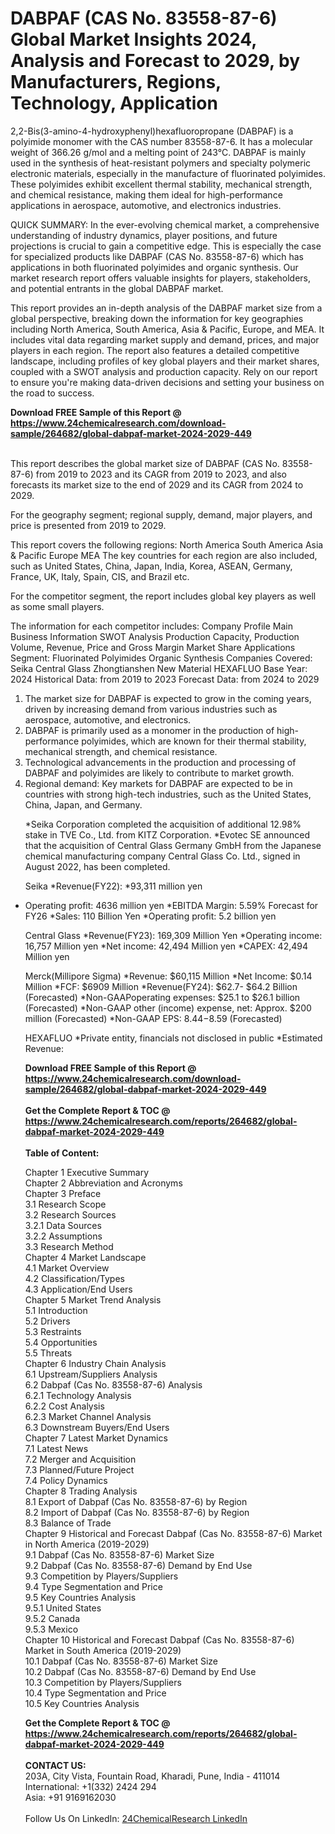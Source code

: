 <h1>DABPAF (CAS No. 83558-87-6) Global Market Insights 2024, Analysis and Forecast to 2029, by Manufacturers, Regions, Technology, Application</h1><p>2,2-Bis(3-amino-4-hydroxyphenyl)hexafluoropropane (DABPAF) is a polyimide monomer with the CAS number 83558-87-6. It has a molecular weight of 366.26 g/mol and a melting point of 243°C.
DABPAF is mainly used in the synthesis of heat-resistant polymers and specialty polymeric electronic materials, especially in the manufacture of fluorinated polyimides. These polyimides exhibit excellent thermal stability, mechanical strength, and chemical resistance, making them ideal for high-performance applications in aerospace, automotive, and electronics industries.</p><p>
QUICK SUMMARY:
In the ever-evolving chemical market, a comprehensive understanding of industry dynamics, player positions, and future projections is crucial to gain a competitive edge. This is especially the case for specialized products like DABPAF (CAS No. 83558-87-6) which has applications in both fluorinated polyimides and organic synthesis. Our market research report offers valuable insights for players, stakeholders, and potential entrants in the global DABPAF market.</p><p>
This report provides an in-depth analysis of the DABPAF market size from a global perspective, breaking down the information for key geographies including North America, South America, Asia &amp; Pacific, Europe, and MEA. It includes vital data regarding market supply and demand, prices, and major players in each region. The report also features a detailed competitive landscape, including profiles of key global players and their market shares, coupled with a SWOT analysis and production capacity. Rely on our report to ensure you're making data-driven decisions and setting your business on the road to success.</p><div><b>Download FREE Sample of this Report @ 
            <a href="https://www.24chemicalresearch.com/download-sample/264682/global-dabpaf-market-2024-2029-449">
            https://www.24chemicalresearch.com/download-sample/264682/global-dabpaf-market-2024-2029-449</a></b></div><br><p>
This report describes the global market size of DABPAF (CAS No. 83558-87-6) from 2019 to 2023 and its CAGR from 2019 to 2023, and also forecasts its market size to the end of 2029 and its CAGR from 2024 to 2029.</p><p>
For the geography segment; regional supply, demand, major players, and price is presented from 2019 to 2029.</p><p>
This report covers the following regions:
North America
South America
Asia &amp; Pacific
Europe
MEA
The key countries for each region are also included, such as United States, China, Japan, India, Korea, ASEAN, Germany, France, UK, Italy, Spain, CIS, and Brazil etc.</p><p>
For the competitor segment, the report includes global key players as well as some small players.</p><p>
The information for each competitor includes:
Company Profile
Main Business Information
SWOT Analysis
Production Capacity, Production Volume, Revenue, Price and Gross Margin
Market Share
Applications Segment:
Fluorinated Polyimides
Organic Synthesis
Companies Covered:
Seika
Central Glass
Zhongtianshen New Material
HEXAFLUO
Base Year: 2024
Historical Data: from 2019 to 2023
Forecast Data: from 2024 to 2029</p><p>

1. The market size for DABPAF is expected to grow in the coming years, driven by increasing demand from various industries such as aerospace, automotive, and electronics.
2. DABPAF is primarily used as a monomer in the production of high-performance polyimides, which are known for their thermal stability, mechanical strength, and chemical resistance.
3. Technological advancements in the production and processing of DABPAF and polyimides are likely to contribute to market growth.
4. Regional demand: Key markets for DABPAF are expected to be in countries with strong high-tech industries, such as the United States, China, Japan, and Germany.</p><p>
*Seika Corporation completed the acquisition of additional 12.98% stake in TVE Co., Ltd. from KITZ Corporation.
*Evotec SE announced that the acquisition of Central Glass Germany GmbH from the Japanese chemical manufacturing company Central Glass Co. Ltd., signed in August 2022, has been completed.</p><p>
Seika
*Revenue(FY22): *93,311 million yen
* Operating profit: 4636 million yen
*EBITDA Margin: 5.59%
Forecast for FY26
*Sales: 110 Billion Yen
*Operating profit: 5.2 billion yen</p><p>
Central Glass
*Revenue(FY23): 169,309 Million Yen
*Operating income: 16,757 Million yen
*Net income: 42,494 Million yen
*CAPEX: 42,494 Million yen</p><p>
Merck(Millipore Sigma)
*Revenue: $60,115 Million
*Net Income: $0.14 Million
*FCF: $6909 Million
*Revenue(FY24): $62.7- $64.2 Billion (Forecasted)
*Non-GAAPoperating expenses: $25.1 to $26.1 billion (Forecasted)
*Non-GAAP other (income) expense, net: Approx. $200 million (Forecasted)
*Non-GAAP EPS: $8.44-$8.59 (Forecasted)</p><p>
HEXAFLUO
*Private entity, financials not disclosed in public
*Estimated Revenue: </p><div><b>Download FREE Sample of this Report @ 
            <a href="https://www.24chemicalresearch.com/download-sample/264682/global-dabpaf-market-2024-2029-449">
            https://www.24chemicalresearch.com/download-sample/264682/global-dabpaf-market-2024-2029-449</a></b></div><br><div><b>Get the Complete Report & TOC @ 
            <a href="https://www.24chemicalresearch.com/reports/264682/global-dabpaf-market-2024-2029-449">
            https://www.24chemicalresearch.com/reports/264682/global-dabpaf-market-2024-2029-449</a></b></div><br>
            <b>Table of Content:</b><p>Chapter 1 Executive Summary<br />
Chapter 2 Abbreviation and Acronyms<br />
Chapter 3 Preface<br />
3.1 Research Scope<br />
3.2 Research Sources<br />
3.2.1 Data Sources<br />
3.2.2 Assumptions<br />
3.3 Research Method<br />
Chapter 4 Market Landscape<br />
4.1 Market Overview<br />
4.2 Classification/Types<br />
4.3 Application/End Users<br />
Chapter 5 Market Trend Analysis<br />
5.1 Introduction<br />
5.2 Drivers<br />
5.3 Restraints<br />
5.4 Opportunities<br />
5.5 Threats<br />
Chapter 6 Industry Chain Analysis<br />
6.1 Upstream/Suppliers Analysis<br />
6.2 Dabpaf (Cas No. 83558-87-6) Analysis<br />
6.2.1 Technology Analysis<br />
6.2.2 Cost Analysis<br />
6.2.3 Market Channel Analysis<br />
6.3 Downstream Buyers/End Users<br />
Chapter 7 Latest Market Dynamics<br />
7.1 Latest News<br />
7.2 Merger and Acquisition<br />
7.3 Planned/Future Project<br />
7.4 Policy Dynamics<br />
Chapter 8 Trading Analysis<br />
8.1 Export of Dabpaf (Cas No. 83558-87-6) by Region<br />
8.2 Import of Dabpaf (Cas No. 83558-87-6) by Region<br />
8.3 Balance of Trade<br />
Chapter 9 Historical and Forecast Dabpaf (Cas No. 83558-87-6) Market in North America (2019-2029)<br />
9.1 Dabpaf (Cas No. 83558-87-6) Market Size<br />
9.2 Dabpaf (Cas No. 83558-87-6) Demand by End Use<br />
9.3 Competition by Players/Suppliers<br />
9.4 Type Segmentation and Price<br />
9.5 Key Countries Analysis<br />
9.5.1 United States<br />
9.5.2 Canada<br />
9.5.3 Mexico<br />
Chapter 10 Historical and Forecast Dabpaf (Cas No. 83558-87-6) Market in South America (2019-2029)<br />
10.1 Dabpaf (Cas No. 83558-87-6) Market Size<br />
10.2 Dabpaf (Cas No. 83558-87-6) Demand by End Use<br />
10.3 Competition by Players/Suppliers<br />
10.4 Type Segmentation and Price<br />
10.5 Key Countries Analysis</p><div><b>Get the Complete Report & TOC @ 
            <a href="https://www.24chemicalresearch.com/reports/264682/global-dabpaf-market-2024-2029-449">
            https://www.24chemicalresearch.com/reports/264682/global-dabpaf-market-2024-2029-449</a></b></div><br><b>CONTACT US:</b><br>
            203A, City Vista, Fountain Road, Kharadi, Pune, India - 411014<br>
            International: +1(332) 2424 294<br>
            Asia: +91 9169162030 <br><br>
            Follow Us On LinkedIn: <a href="https://www.linkedin.com/company/24chemicalresearch/">24ChemicalResearch LinkedIn</a>